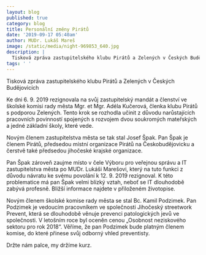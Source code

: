 ```yaml
---
layout: blog
published: true
category: blog
title: Personální změny Pirátů
date: '2019-09-17 05:40am'
author: MUDr. Lukáš Mareš
image: /static/media/night-969853_640.jpg
description: |
  Tisková zpráva zastupitelského klubu Pirátů a Zelených v Českých Budějovicích
tags: ' '
---
```

Tisková zpráva zastupitelského klubu Pirátů a Zelených v Českých Budějovicích



Ke dni 6. 9. 2019 rezignovala na svůj zastupitelský mandát a členství ve školské komisi rady města Mgr. et Mgr. Adéla Kučerová, členka klubu Pirátů s podporou Zelených. Tento krok se rozhodla učinit z důvodu narůstajících pracovních povinností spojených s rozvojem dvou soukromých mateřských a jedné základní školy, které vede.

Novým členem zastupitelstva města se tak stal Josef Špak. Pan Špak je členem Pirátů, předsedou místní organizace Pirátů na Českobudějovicku a čerstvě také předsedou jihočeské krajské organizace.

Pan Špak zároveň zaujme místo v čele Výboru pro veřejnou správu a IT zastupitelstva města po MUDr. Lukáši Marešovi, který na tuto funkci z důvodu návratu ke svému povolání k 12. 9. 2019 rezignoval. K této problematice má pan Špak velmi blízký vztah, neboť se IT dlouhodobě zabývá profesně. Bližší informace najdete v přiloženém životopise.

Novým členem školské komise rady města se stal Bc. Kamil Podzimek. Pan Podzimek je vedoucím pracovníkem ve společnosti Jihočeský streetwork Prevent, která se dlouhodobě věnuje prevenci patologických jevů ve společnosti. V letošním roce byl oceněn cenou „Osobnost neziskového sektoru pro rok 2018“. Věříme, že pan Podzimek bude platným členem komise, do které přinese svůj odborný vhled preventisty.



Držte nám palce, my držíme kurz.
